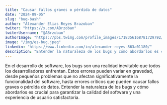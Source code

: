 ```yaml
---
title: "Causar fallos graves o pérdida de datos"
date: "2024-09-05"
slug: "bug-bash"
author: "Alexander Elias Reyes Brazoban"
twiter: "https://x.com/ABrzoban"
twiterUsername: "@ABrzoban"
authorImage: "https://pbs.twimg.com/profile_images/1718356168781729792/qRiC-vXL_400x400.jpg"
image: "/img/es-bug.jpeg"
linkedin: "https://www.linkedin.com/in/alexander-reyes-863a01180/"
description: "Entender la naturaleza de los bugs y cómo abordarlos es crucial para garantizar la calidad del software y una experiencia de usuario satisfactoria."
---
```


En el desarrollo de software, los bugs son una realidad inevitable que todos los desarrolladores enfrentan. Estos errores pueden variar en gravedad, desde pequeños problemas que no afectan significativamente la funcionalidad del software, hasta errores críticos que pueden causar fallos graves o pérdida de datos. Entender la naturaleza de los bugs y cómo abordarlos es crucial para garantizar la calidad del software y una experiencia de usuario satisfactoria.